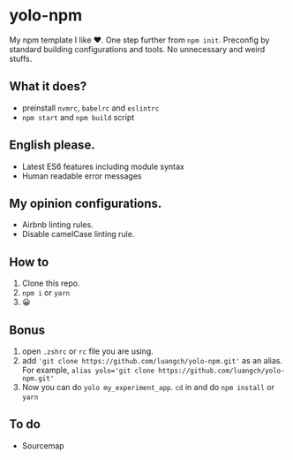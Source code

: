 # yolo-npm
My npm template I like ❤️. One step further from ```npm init```. Preconfig by standard building configurations and tools. No unnecessary and weird stuffs.

## What it does?
- preinstall ```nvmrc```, ```babelrc``` and ```eslintrc``` 
- ```npm start``` and ```npm build``` script

## English please.
- Latest ES6 features including module syntax
- Human readable error messages

## My opinion configurations.
- Airbnb linting rules.
- Disable camelCase linting rule.

## How to
1. Clone this repo.
2. ```npm i``` or ```yarn```
3. 😀

## Bonus
1. open ```.zshrc``` or ```rc``` file you are using.
2. add ```'git clone https://github.com/luangch/yolo-npm.git'``` as an alias. For example, ```alias yolo='git clone https://github.com/luangch/yolo-npm.git'```
3. Now you can do ```yolo my_experiment_app```. ```cd``` in and do ```npm install``` or ```yarn```

## To do
- Sourcemap
